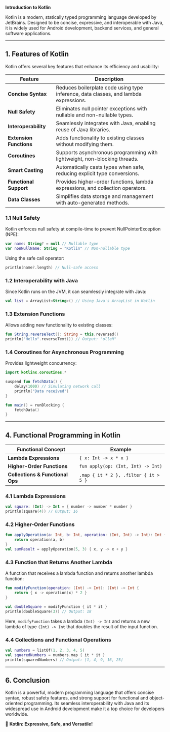 **Introduction to Kotlin**

Kotlin is a modern, statically typed programming language developed by JetBrains. Designed to be concise, expressive, and interoperable with Java, it is widely used for Android development, backend services, and general software applications.

---

## 1. Features of Kotlin

Kotlin offers several key features that enhance its efficiency and usability:

| Feature            | Description |
|--------------------|-------------|
| **Concise Syntax** | Reduces boilerplate code using type inference, data classes, and lambda expressions. |
| **Null Safety**    | Eliminates null pointer exceptions with nullable and non-nullable types. |
| **Interoperability** | Seamlessly integrates with Java, enabling reuse of Java libraries. |
| **Extension Functions** | Adds functionality to existing classes without modifying them. |
| **Coroutines**     | Supports asynchronous programming with lightweight, non-blocking threads. |
| **Smart Casting**  | Automatically casts types when safe, reducing explicit type conversions. |
| **Functional Support** | Provides higher-order functions, lambda expressions, and collection operators. |
| **Data Classes**   | Simplifies data storage and management with auto-generated methods. |

### 1.1 Null Safety
Kotlin enforces null safety at compile-time to prevent NullPointerException (NPE):
```kotlin
var name: String? = null // Nullable type
var nonNullName: String = "Kotlin" // Non-nullable type
```
Using the safe call operator:
```kotlin
println(name?.length) // Null-safe access
```

### 1.2 Interoperability with Java
Since Kotlin runs on the JVM, it can seamlessly integrate with Java:
```kotlin
val list = ArrayList<String>() // Using Java's ArrayList in Kotlin
```

### 1.3 Extension Functions
Allows adding new functionality to existing classes:
```kotlin
fun String.reverseText(): String = this.reversed()
println("Hello".reverseText()) // Output: "olleH"
```

### 1.4 Coroutines for Asynchronous Programming
Provides lightweight concurrency:
```kotlin
import kotlinx.coroutines.*

suspend fun fetchData() {
    delay(1000) // Simulating network call
    println("Data received")
}

fun main() = runBlocking {
    fetchData()
}
```

---

## 4. Functional Programming in Kotlin

| Functional Concept | Example |
|--------------------|---------|
| **Lambda Expressions** | `{ x: Int -> x * x }` |
| **Higher-Order Functions** | `fun apply(op: (Int, Int) -> Int)` |
| **Collections & Functional Ops** | `.map { it * 2 }, .filter { it > 5 }` |

### 4.1 Lambda Expressions
```kotlin
val square: (Int) -> Int = { number -> number * number }
println(square(4)) // Output: 16
```

### 4.2 Higher-Order Functions
```kotlin
fun applyOperation(a: Int, b: Int, operation: (Int, Int) -> Int): Int {
    return operation(a, b)
}
val sumResult = applyOperation(5, 3) { x, y -> x + y }
```

### 4.3 Function that Returns Another Lambda
A function that receives a lambda function and returns another lambda function:
```kotlin
fun modifyFunction(operation: (Int) -> Int): (Int) -> Int {
    return { x -> operation(x) * 2 }
}

val doubleSquare = modifyFunction { it * it }
println(doubleSquare(3)) // Output: 18
```
Here, `modifyFunction` takes a lambda `(Int) -> Int` and returns a new lambda of type `(Int) -> Int` that doubles the result of the input function.

### 4.4 Collections and Functional Operations
```kotlin
val numbers = listOf(1, 2, 3, 4, 5)
val squaredNumbers = numbers.map { it * it }
println(squaredNumbers) // Output: [1, 4, 9, 16, 25]
```

---

## 6. Conclusion

Kotlin is a powerful, modern programming language that offers concise syntax, robust safety features, and strong support for functional and object-oriented programming. Its seamless interoperability with Java and its widespread use in Android development make it a top choice for developers worldwide.

🚀 **Kotlin: Expressive, Safe, and Versatile!**

